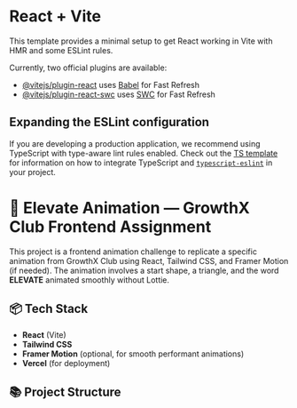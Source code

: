 # React + Vite

This template provides a minimal setup to get React working in Vite with HMR and some ESLint rules.

Currently, two official plugins are available:

- [@vitejs/plugin-react](https://github.com/vitejs/vite-plugin-react/blob/main/packages/plugin-react) uses [Babel](https://babeljs.io/) for Fast Refresh
- [@vitejs/plugin-react-swc](https://github.com/vitejs/vite-plugin-react/blob/main/packages/plugin-react-swc) uses [SWC](https://swc.rs/) for Fast Refresh

## Expanding the ESLint configuration

If you are developing a production application, we recommend using TypeScript with type-aware lint rules enabled. Check out the [TS template](https://github.com/vitejs/vite/tree/main/packages/create-vite/template-react-ts) for information on how to integrate TypeScript and [`typescript-eslint`](https://typescript-eslint.io) in your project.

# 🚀 Elevate Animation — GrowthX Club Frontend Assignment

This project is a frontend animation challenge to replicate a specific animation from GrowthX Club using React, Tailwind CSS, and Framer Motion (if needed). The animation involves a start shape, a triangle, and the word **ELEVATE** animated smoothly without Lottie.

## 📦 Tech Stack

- **React** (Vite)
- **Tailwind CSS**
- **Framer Motion** (optional, for smooth performant animations)
- **Vercel** (for deployment)

## 📚 Project Structure
